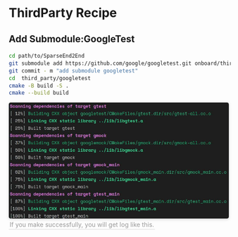 # ThirdParty Recipe

## Add Submodule:GoogleTest
```bash
cd path/to/SparseEnd2End
git submodule add https://github.com/google/googletest.git onboard/third_party/googletest
git commit - m "add submodule googletest"
cd  third_party/googletest
cmake -B build -S .
cmake --build build
```
<left>
    <img style="border-radius: 0.3125em;
    box-shadow: 0 2px 4px 0 rgba(34,36,38,.12),0 2px 10px 0 rgba(34,36,38,.08);" 
    src="resources/images/gtest.jpg" width="500">
    <br>
    <div style="color:orange; border-bottom: 1px solid #d9d9d9;
    display: inline-block;
    color: #999;
    padding: 2px;">If you make successfully, you will get log like this.</div>
</left>